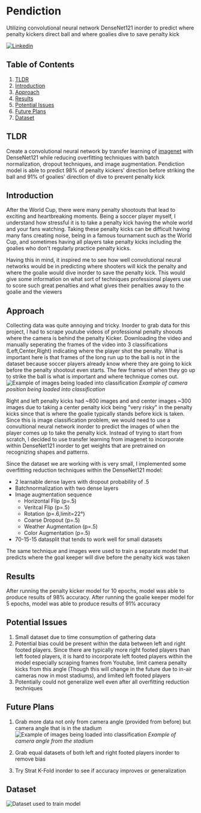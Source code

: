# Pendiction
Utilizing convolutional neural network DenseNet121 inorder to predict where penalty kickers direct ball and where goalies dive to save penalty kick

[![Linkedin](https://img.shields.io/badge/LinkedIn-0077B5?style=flat-square&logo=linkedin&logoColor=white)](https://www.linkedin.com/in/20dasalazar/) 

## Table of Contents
1. [TLDR](#tldr)
2. [Introduction](#introduction)
3. [Approach](#approach)
4. [Results](#results)
5. [Potential Issues](#potential-issues)
6. [Future Plans](#future-plans)
7. [Dataset](#dataset)

## TLDR

Create a convolutional neural network by transfer learning of [imagenet](https://www.image-net.org/) with DenseNet121 while reducing overfitting techniques with batch normalization, dropout techniques, and image augmentation. Pendiction model is able to predict 98% of penalty kickers' direction before striking the ball and 91% of goalies' direction of dive to prevent penalty kick

## Introduction

After the World Cup, there were many penalty shootouts that lead to exciting and heartbreaking moments. Being a soccer player myself, I understand how stressful it is to take a penalty kick having the whole world and your fans watching. Taking these penalty kicks can be difficult having many fans creating noise, being in a famous tournament such as the World Cup, and sometimes having all players take penalty kicks including the goalies who don't regularly practice penalty kicks.

Having this in mind, it inspired me to see how well convolutional neural networks would be in predicting where shooters will kick the penalty and where the goalie would dive inorder to save the penalty kick. This would give some information on what sort of techniques professional players use to score such great penalties and what gives their penalties away to the goalie and the viewers 

## Approach

Collecting data was quite annoying and tricky. Inorder to grab data for this project, I had to scrape youtube videos of professional penalty shoouts where the camera is behind the penalty Kicker. Downloading the video and manually seperating the frames of the video into 3 classifications (Left,Center,Right) indicating where the player shot the penalty. What is important here is that frames of the long run up to the ball is not in the dataset because soccer players already know where they are going to kick before the penalty shootout even starts. The few frames of when they go up to strike the ball is what is important and where technique comes out. 
![Example of images being loaded into classification](https://i.ytimg.com/vi/_TFribViDSs/maxresdefault.jpg)
*Example of camera position being loaded into classification*

Right and left penalty kicks had ~800 images and and center images ~300 images due to taking a center penalty kick being "very risky" in the penalty kicks since that is where the goalie typically stands before kick is taken. Since this is image classification problem, we would need to use a convultional neural network inorder to predict the images of when the player comes up to take the penalty kick. Instead of trying to start from scratch, I decided to use transfer learning from imagenet to incorporate within DenseNet121 inorder to get weights that are pretrained on recognizing shapes and patterns.

Since the dataset we are working with is very small, I implemented some overfitting reduction techniques within the DenseNet121 model:
- 2 learnable dense layers with dropout probability of .5
- Batchnormalization with two dense layers
- Image augmentation sequence
    - Horizontal Flip (p=.5)
    - Veritcal Flip (p=.5)
    - Rotation (p=.6,limit=22°)
    - Coarse Dropout (p=.5)
    - Weather Augmentation (p=.5)
    - Color Augmentation (p=.5)
- 70-15-15 datasplit that tends to work well for small datasets

The same technique and images were used to train a separate model that predicts where the goal keeper will dive before the penalty kick was taken

## Results

After running the penalty kicker model for 10 epochs, model was able to produce results of 98% accuracy.
After running the goalie keeper model for 5 epochs, model was able to produce results of 91% accuracy

## Potential Issues

1. Small dataset due to time consumption of gathering data
2. Potential bias could be present within the data between left and right footed players. Since there are typically more right footed players than left footed players, it is hard to incorporate left footed players within the model especially scraping frames from Youtube, limit camera penalty kicks from this angle (Though this will change in the future due to in-air cameras now in most stadiums), and limited left footed players
3. Potentially could not generalize well even after all overfitting reduction techniques

## Future Plans
1. Grab more data not only from camera angle (provided from before) but camera angle that is in the stadium
![Example of images being loaded into classification](https://i.kinja-img.com/gawker-media/image/upload/c_fill,f_auto,fl_progressive,g_center,h_675,pg_1,q_80,w_1200/f4b3f333f9a497d1c4d75df6b48403a6.jpg)
*Example of camera angle from the stadium*

2. Grab equal datasets of both left and right footed players inorder to remove bias
3. Try Strat K-Fold inorder to see if accuracy improves or generalization

## Dataset

![Dataset](https://drive.google.com/drive/folders/1ZcgRLjLIpAEywxtD2TONPQ1jTsRERTeb?usp=sharing) used to train model
